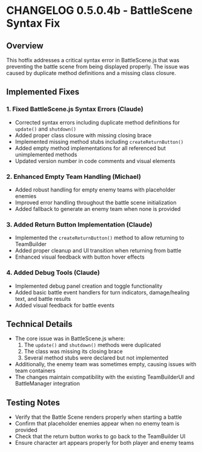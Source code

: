 # CHANGELOG 0.5.0.4b - BattleScene Syntax Fix

## Overview
This hotfix addresses a critical syntax error in BattleScene.js that was preventing the battle scene from being displayed properly. The issue was caused by duplicate method definitions and a missing class closure.

## Implemented Fixes

### 1. Fixed BattleScene.js Syntax Errors (Claude)
- Corrected syntax errors including duplicate method definitions for `update()` and `shutdown()`
- Added proper class closure with missing closing brace
- Implemented missing method stubs including `createReturnButton()`
- Added empty method implementations for all referenced but unimplemented methods
- Updated version number in code comments and visual elements

### 2. Enhanced Empty Team Handling (Michael)
- Added robust handling for empty enemy teams with placeholder enemies
- Improved error handling throughout the battle scene initialization
- Added fallback to generate an enemy team when none is provided

### 3. Added Return Button Implementation (Claude)
- Implemented the `createReturnButton()` method to allow returning to TeamBuilder
- Added proper cleanup and UI transition when returning from battle
- Enhanced visual feedback with button hover effects

### 4. Added Debug Tools (Claude)
- Implemented debug panel creation and toggle functionality
- Added basic battle event handlers for turn indicators, damage/healing text, and battle results
- Added visual feedback for battle events

## Technical Details
- The core issue was in BattleScene.js where:
  1. The `update()` and `shutdown()` methods were duplicated
  2. The class was missing its closing brace
  3. Several method stubs were declared but not implemented
- Additionally, the enemy team was sometimes empty, causing issues with team containers
- The changes maintain compatibility with the existing TeamBuilderUI and BattleManager integration

## Testing Notes
- Verify that the Battle Scene renders properly when starting a battle
- Confirm that placeholder enemies appear when no enemy team is provided
- Check that the return button works to go back to the TeamBuilder UI
- Ensure character art appears properly for both player and enemy teams
